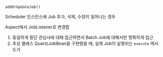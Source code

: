 `addOrUpdateJob()`

Scheduler 인스턴스에 Job 추가, 삭제, 수정이 일어나는 경우



Aspect에서 JobListener로 변경함

1. 동일하게 횡단 관심사에 대해 접근하면서 Batch Job에 대해서만 명확하게 접근
2. 추상 클래스 QuartzJobBean을 구현했을 때, 실제 Job이 실행되는 `execute` 메서드가 